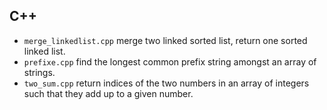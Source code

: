 ## C++
* `merge_linkedlist.cpp` merge two linked sorted list, return one sorted linked list.
* `prefixe.cpp` find the longest common prefix string amongst an array of strings.
* `two_sum.cpp` return indices of the two numbers in an array of integers such that they add up to a given number.
